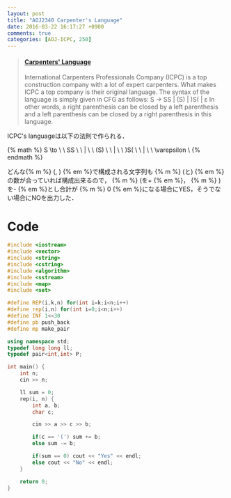 ```yaml
---
layout: post
title: "AOJ2340 Carpenter's Language"
date: 2016-03-22 16:17:27 +0900
comments: true
categories: [AOJ-ICPC, 250]
---
```


<blockquote class="embedly-card" data-card-key="39deea93f79745829254c0652225a544" data-card-controls="0" data-card-type="article" data-card-branding="0"><h4><a href="http://judge.u-aizu.ac.jp/onlinejudge/description.jsp?id=2340">Carpenters' Language</a></h4><p>International Carpenters Professionals Company (ICPC) is a top construction company with a lot of expert carpenters. What makes ICPC a top company is their original language. The syntax of the language is simply given in CFG as follows: S -> SS | (S) | )S( | ε In other words, a right parenthesis can be closed by a left parenthesis and a left parenthesis can be closed by a right parenthesis in this language.</p></blockquote>
<script async src="//cdn.embedly.com/widgets/platform.js" charset="UTF-8"></script>

<!-- more -->

ICPC's languageは以下の法則で作られる．

{% math %}
	S \to \ \ SS \ \ | \ \ (S) \ \ | \ \ )S( \ \ | \ \ \varepsilon  \\
{% endmath %}

どんな{% m %} \(, \) {% em %}で構成される文字列も {% m %} \(と\) {% em %}の数が合っていれば構成出来るので， {% m %} \(を+ {% em %}， {% m %} \)を- {% em %}とし合計が {% m %} 0 {% em %}になる場合にYES，そうでない場合にNOを出力した．

# Code

```cpp
#include <iostream>
#include <vector>
#include <string>
#include <cstring>
#include <algorithm>
#include <sstream>
#include <map>
#include <set>

#define REP(i,k,n) for(int i=k;i<n;i++)
#define rep(i,n) for(int i=0;i<n;i++)
#define INF 1<<30
#define pb push_back
#define mp make_pair

using namespace std;
typedef long long ll;
typedef pair<int,int> P;

int main() {
	int n;
	cin >> n;

	ll sum = 0;
	rep(i, n) {
		int a, b;
		char c;

		cin >> a >> c >> b;

		if(c == '(') sum += b;
		else sum -= b;

		if(sum == 0) cout << "Yes" << endl;
		else cout << "No" << endl;
	}

	return 0;
}
```

